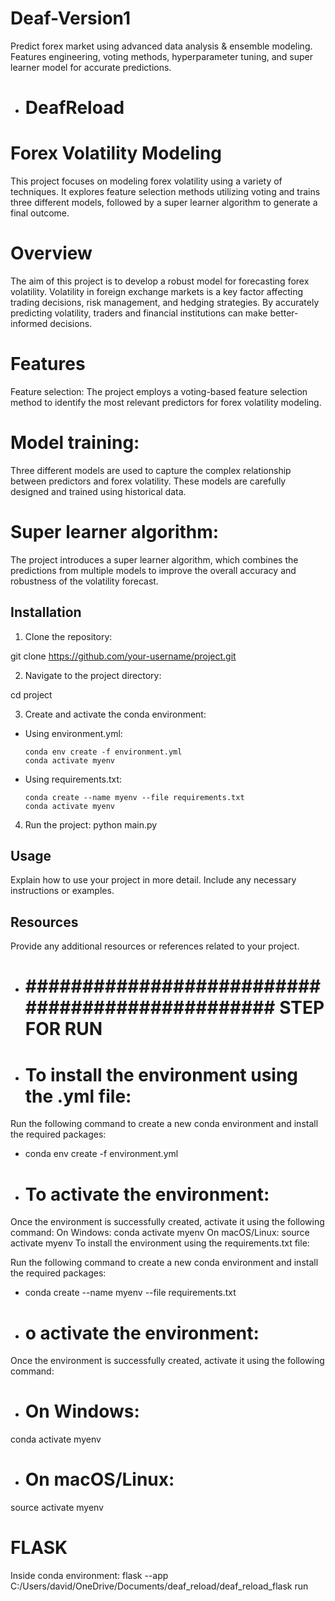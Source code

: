 # Deaf-Version1
Predict forex market using advanced data analysis &amp; ensemble modeling. Features engineering, voting methods, hyperparameter tuning, and super learner model for accurate predictions.

- # DeafReload

# Forex Volatility Modeling
This project focuses on modeling forex volatility using a variety of techniques. It explores feature selection methods utilizing voting and trains three different models, followed by a super learner algorithm to generate a final outcome.

# Overview
The aim of this project is to develop a robust model for forecasting forex volatility. Volatility in foreign exchange markets is a key factor affecting trading decisions, risk management, and hedging strategies. By accurately predicting volatility, traders and financial institutions can make better-informed decisions.

# Features
Feature selection: The project employs a voting-based feature selection method to identify the most relevant predictors for forex volatility modeling.

# Model training: 
Three different models are used to capture the complex relationship between predictors and forex volatility. These models are carefully designed and trained using historical data.

# Super learner algorithm: 
The project introduces a super learner algorithm, which combines the predictions from multiple models to improve the overall accuracy and robustness of the volatility forecast.

## Installation

1. Clone the repository:

git clone https://github.com/your-username/project.git


2. Navigate to the project directory:

cd project


3. Create and activate the conda environment:
- Using environment.yml:
  ```
  conda env create -f environment.yml
  conda activate myenv
  ```
- Using requirements.txt:
  ```
  conda create --name myenv --file requirements.txt
  conda activate myenv
  ```

4. Run the project:
python main.py


## Usage

Explain how to use your project in more detail. Include any necessary instructions or examples.

## Resources

Provide any additional resources or references related to your project.

- # ################################################ STEP FOR RUN #####################################

- # To install the environment using the .yml file:

Run the following command to create a new conda environment and install the required packages:

- conda env create -f environment.yml

- # To activate the environment:

Once the environment is successfully created, activate it using the following command:
On Windows: conda activate myenv
On macOS/Linux: source activate myenv
To install the environment using the requirements.txt file:

Run the following command to create a new conda environment and install the required packages:

- conda create --name myenv --file requirements.txt

- # o activate the environment:

Once the environment is successfully created, activate it using the following command:
- # On Windows: 
conda activate myenv

- # On macOS/Linux: 
source activate myenv

# FLASK
Inside conda environment:
flask --app C:/Users/david/OneDrive/Documents/deaf_reload/deaf_reload_flask run



